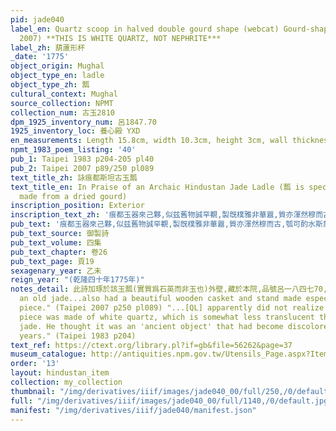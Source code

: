 ```yaml
---
pid: jade040
label_en: Quartz scoop in halved double gourd shape (webcat) Gourd-shaped cup (Taipei
  2007) **THIS IS WHITE QUARTZ, NOT NEPHRITE***
label_zh: 葫蘆形杯
_date: '1775'
object_origin: Mughal
object_type_en: ladle
object_type_zh: 瓢
cultural_context: Mughal
source_collection: NPMT
collection_num: 古玉2810
dpm_1925_inventory_num: 呂1847.70
1925_inventory_loc: 養心殿 YXD
en_measurements: Length 15.8cm, width 10.3cm, height 3cm, wall thickness 0.23cm
npmt_1983_poem_listing: '40'
pub_1: Taipei 1983 p204-205 pl40
pub_2: Taipei 2007 p89/250 pl089
text_title_zh: 詠痕都斯坦古玉瓢
text_title_en: In Praise of an Archaic Hindustan Jade Ladle (瓢 is specifically a ladle
  made from a dried gourd)
inscription_position: Exterior
inscription_text_zh: '痕都玉器來己夥,似兹舊物誠罕覩,製旣樸雅非華囂,質亦渾然穆而古,瓠可酌水斯象之,細腰大腹如剖腑,皮畧爲瓣疑就模柄孔穿繩便攜取,瓢飲由來古所稱,而彼那知顏與許,喀嗎琢爲眉哩用,戰獵佩之隨步武,賁來中國兩無藉,數典難尋周玉府,宣和刻印非所云建初脱粟儉堪祖,文房真稱件清吟,偶用輒因懷杜甫。 '
pub_text: '痕都玉器來己夥,似兹舊物誠罕覩,製旣樸雅非華囂,質亦渾然穆而古,瓠可酌水斯象之,細腰大腹如剖腑,皮畧爲瓣疑就模(瓠無瓣,此器外皮有瓣,上林以模夾葫蘆成器者乃有之,或外國葫蘆本有瓣,則不可知矣)柄孔穿繩便攜取,瓢飲由來古所稱,而彼那知顏與許,喀嗎(匠名)琢爲眉哩(汗名)用,戰獵佩之隨步武,賁來中國兩無藉,數典難尋周玉府,宣和刻印非所云(洞天清錄,宣和有玉瓢御寶)建初脱粟儉堪祖(漢章帝紀有恨不能瓢飲脱粟耳之語),文房真稱(去聲)件清吟,偶用輒因懷杜甫(杜甫詩,瓢飲惟三徑)。 '
pub_text_source: 御製詩
pub_text_volume: 四集
pub_text_chapter: 卷26
pub_text_page: 頁19
sexagenary_year: 乙未
reign_year: "(乾隆四十年1775年)"
notes_detail: 此詩加琢於該玉瓢(實質爲石英而非玉也)外壁,藏於本院,品號呂一八四七70,圖版肆零,插圖42。 "QL recognized it as
  an old jade...also had a beautiful wooden casket and stand made especially for this
  piece." (Taipei 2007 p250 pl089) "...[QL] apparently did not realize [that] this
  piece was made of white quartz, which is somewhat less translucent than amphibole
  jade. He thought it was an 'ancient object' that had become discolored over the
  years." (Taipei 1983 p204)
text_ref: https://ctext.org/library.pl?if=gb&file=56262&page=37
museum_catalogue: http://antiquities.npm.gov.tw/Utensils_Page.aspx?ItemId=53231
order: '13'
layout: hindustan_item
collection: my_collection
thumbnail: "/img/derivatives/iiif/images/jade040_00/full/250,/0/default.jpg"
full: "/img/derivatives/iiif/images/jade040_00/full/1140,/0/default.jpg"
manifest: "/img/derivatives/iiif/jade040/manifest.json"
---
```

